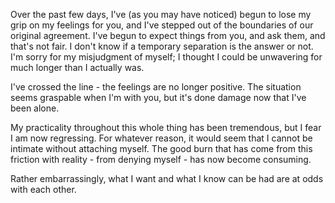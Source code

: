 Over the past few days, I've (as you may have noticed) begun to lose my grip on my feelings for you, and I've stepped out of the boundaries of our original agreement. I've begun to expect things from you, and ask them, and that's not fair. I don't know if a temporary separation is the answer or not. I'm sorry for my misjudgment of myself; I thought I could be unwavering for much longer than I actually was.

I've crossed the line - the feelings are no longer positive. The situation seems graspable when I'm with you, but it's done damage now that I've been alone.

My practicality throughout this whole thing has been tremendous, but I fear I am now regressing. For whatever reason, it would seem that I cannot be intimate without attaching myself. The good burn that has come from this friction with reality - from denying myself - has now become consuming.

Rather embarrassingly, what I want and what I know can be had are at odds with each other.
